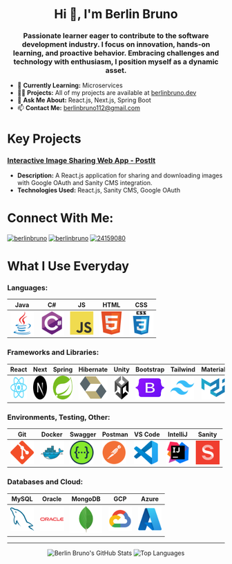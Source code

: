 <h1 align="center">Hi 👋, I'm Berlin Bruno</h1>
<h3 align="center">Passionate learner eager to contribute to the software development industry. I focus on innovation, hands-on learning, and proactive behavior. Embracing challenges and technology with enthusiasm, I position myself as a dynamic asset.</h3>

- 🌱 **Currently Learning:** Microservices
- 👨‍💻 **Projects:** All of my projects are available at [berlinbruno.dev](https://berlinbruno.dev/)
- 💬 **Ask Me About:** React.js, Next.js, Spring Boot
- 📫 **Contact Me:** berlinbruno112@gmail.com

# Key Projects
### [Interactive Image Sharing Web App - PostIt](https://postitmedia.netlify.app/)
- **Description:** A React.js application for sharing and downloading images with Google OAuth and Sanity CMS integration.
- **Technologies Used:** React.js, Sanity CMS, Google OAuth

# Connect With Me:
<p align="left">
<a href="https://dev.to/berlinbruno" target="blank"><img align="center" src="https://raw.githubusercontent.com/rahuldkjain/github-profile-readme-generator/master/src/images/icons/Social/devto.svg" alt="berlinbruno" height="30" width="40" /></a>
<a href="https://linkedin.com/in/berlinbruno" target="blank"><img align="center" src="https://raw.githubusercontent.com/rahuldkjain/github-profile-readme-generator/master/src/images/icons/Social/linked-in-alt.svg" alt="berlinbruno" height="30" width="40" /></a>
<a href="https://stackoverflow.com/users/24159080" target="blank"><img align="center" src="https://raw.githubusercontent.com/rahuldkjain/github-profile-readme-generator/master/src/images/icons/Social/stack-overflow.svg" alt="24159080" height="30" width="40" /></a>
</p>

# What I Use Everyday 

### Languages:
| Java | C# | JS | HTML | CSS |
|------|----|----|------|-----|
|  <img src="https://github.com/devicons/devicon/blob/master/icons/java/java-original.svg" title="Java" alt="Java" width="55" height="55"/> |  <img src="https://github.com/devicons/devicon/blob/master/icons/csharp/csharp-original.svg" title="C#" alt="C#" width="55" height="55"/> |  <img src="https://github.com/devicons/devicon/blob/master/icons/javascript/javascript-original.svg" title="JavaScript" alt="JavaScript" width="55" height="55"/> |  <img src="https://github.com/devicons/devicon/blob/master/icons/html5/html5-original.svg" title="HTML5" alt="HTML5" width="55" height="55"/> |  <img src="https://github.com/devicons/devicon/blob/master/icons/css3/css3-original-wordmark.svg" title="CSS" alt="CSS" width="55" height="55"/> | 

### Frameworks and Libraries:
| React | Next | Spring | Hibernate | Unity | Bootstrap | Tailwind | Material |
|-------|------|--------|------------|-----------|----------|----------|----------|
|  <img src="https://github.com/devicons/devicon/blob/master/icons/react/react-original.svg" title="React" alt="React" width="55" height="55"/> |  <img src="https://github.com/devicons/devicon/blob/master/icons/nextjs/nextjs-original.svg" title="Next.js" alt="Next.js" width="55" height="55"/> |  <img src="https://github.com/devicons/devicon/blob/master/icons/spring/spring-original.svg" title="Spring" alt="Spring" width="55" height="55"/> |  <img src="https://github.com/devicons/devicon/blob/master/icons/hibernate/hibernate-original.svg" title="Hibernate" alt="Hibernate" width="75" height="55"/> |  <img src="https://github.com/devicons/devicon/blob/master/icons/unity/unity-original.svg" title="Unity" alt="Unity" width="75" height="55"/> |  <img src="https://github.com/devicons/devicon/blob/master/icons/bootstrap/bootstrap-original.svg" title="Bootstrap" alt="Bootstrap" width="75" height="55"/> |  <img src="https://github.com/devicons/devicon/blob/master/icons/tailwindcss/tailwindcss-original.svg" title="Tailwind CSS" alt="Tailwind CSS" width="55" height="55"/> | <img src="https://github.com/devicons/devicon/blob/master/icons/materialui/materialui-original.svg" title="Material UI" alt="Material UI" width="55" height="55"/> |

### Environments, Testing, Other:
| Git | Docker | Swagger | Postman | VS Code | IntelliJ | Sanity |
|-----|--------|---------|---------|---------|----------|--------|
| <img src="https://github.com/devicons/devicon/blob/master/icons/git/git-original.svg" title="Git" alt="Git" width="55" height="55"/> | <img src="https://github.com/devicons/devicon/blob/master/icons/docker/docker-original.svg" title="Docker" alt="Docker" width="55" height="55"/> | <img src="https://github.com/devicons/devicon/blob/master/icons/swagger/swagger-original.svg" title="Swagger" alt="Swagger" width="55" height="55"/> | <img src="https://github.com/devicons/devicon/blob/master/icons/postman/postman-original.svg" title="Postman" alt="Postman" width="55" height="55"/> | <img src="https://github.com/devicons/devicon/blob/master/icons/vscode/vscode-original.svg" title="VS Code" alt="VS Code" width="55" height="55"/> | <img src="https://github.com/devicons/devicon/blob/master/icons/intellij/intellij-original.svg" title="IntelliJ" alt="IntelliJ" width="55" height="55"/> | <img src="https://github.com/devicons/devicon/blob/master/icons/sanity/sanity-original.svg" title="Sanity" alt="Sanity" width="55" height="55"/> |

### Databases and Cloud:
| MySQL | Oracle | MongoDB | GCP | Azure |
|-------|--------|---------|-----|-------|
| <img src="https://github.com/devicons/devicon/blob/master/icons/mysql/mysql-original.svg" title="MySQL" alt="MySQL" width="55" height="55"/> | <img src="https://github.com/devicons/devicon/blob/master/icons/oracle/oracle-original.svg" title="Oracle" alt="Oracle" width="55" height="55"/> | <img src="https://github.com/devicons/devicon/blob/master/icons/mongodb/mongodb-original.svg" title="MongoDB" alt="MongoDB" width="75" height="65"/> | <img src="https://github.com/devicons/devicon/blob/master/icons/googlecloud/googlecloud-original.svg" title="Google Cloud Platform" alt="Google Cloud Platform" width="55" height="55"/> | <img src="https://github.com/devicons/devicon/blob/master/icons/azure/azure-original.svg" title="Azure" alt="Azure" width="55" height="55"/> |

---

<p align="center">
  <img width="600" height="200" src="https://github-readme-stats.vercel.app/api?username=berlinbruno&show_icons=true&theme=vision-friendly-dark" alt="Berlin Bruno's GitHub Stats">
  <img width="400" height="200" src="https://github-readme-stats.vercel.app/api/top-langs/?username=berlinbruno&size_weight=0.0005&count_weight=0.3&layout=compact&theme=vision-friendly-dark" alt="Top Languages">
</p>
